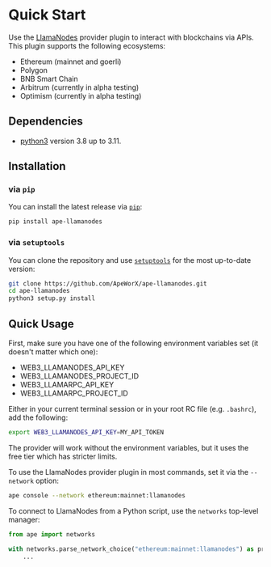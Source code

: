 # Quick Start

Use the [LlamaNodes](https://llamanodes.com/) provider plugin to interact with blockchains via APIs.
This plugin supports the following ecosystems:

- Ethereum (mainnet and goerli)
- Polygon
- BNB Smart Chain
- Arbitrum (currently in alpha testing)
- Optimism (currently in alpha testing)

## Dependencies

- [python3](https://www.python.org/downloads) version 3.8 up to 3.11.

## Installation

### via `pip`

You can install the latest release via [`pip`](https://pypi.org/project/pip/):

```bash
pip install ape-llamanodes
```

### via `setuptools`

You can clone the repository and use [`setuptools`](https://github.com/pypa/setuptools) for the most up-to-date version:

```bash
git clone https://github.com/ApeWorX/ape-llamanodes.git
cd ape-llamanodes
python3 setup.py install
```

## Quick Usage

First, make sure you have one of the following environment variables set (it doesn't matter which one):

- WEB3_LLAMANODES_API_KEY
- WEB3_LLAMANODES_PROJECT_ID
- WEB3_LLAMARPC_API_KEY
- WEB3_LLAMARPC_PROJECT_ID

Either in your current terminal session or in your root RC file (e.g. `.bashrc`), add the following:

```bash
export WEB3_LLAMANODES_API_KEY=MY_API_TOKEN
```

The provider will work without the environment variables, but it uses the free tier which has stricter limits.

To use the LlamaNodes provider plugin in most commands, set it via the `--network` option:

```bash
ape console --network ethereum:mainnet:llamanodes
```

To connect to LlamaNodes from a Python script, use the `networks` top-level manager:

```python
from ape import networks

with networks.parse_network_choice("ethereum:mainnet:llamanodes") as provider:
    ...
```
